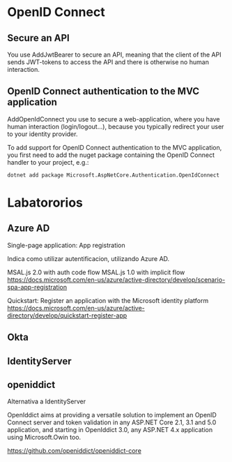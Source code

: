 # OpenID Connect
 
## Secure an API

You use AddJwtBearer to secure an API, meaning that the client of the API sends JWT-tokens to access the API and there is otherwise no human interaction.

## OpenID Connect authentication to the MVC application

AddOpenIdConnect you use to secure a web-application, where you have human interaction (login/logout...), because you typically redirect your user to your identity provider.

To add support for OpenID Connect authentication to the MVC application, you first need to add the nuget package containing the OpenID Connect handler to your project, e.g.:

```
dotnet add package Microsoft.AspNetCore.Authentication.OpenIdConnect
```


# Labatororios

## Azure AD

Single-page application: App registration

Indica como utilizar autentificacion, utilizando Azure AD.

MSAL.js 2.0 with auth code flow
MSAL.js 1.0 with implicit flow
https://docs.microsoft.com/en-us/azure/active-directory/develop/scenario-spa-app-registration


Quickstart: Register an application with the Microsoft identity platform
https://docs.microsoft.com/en-us/azure/active-directory/develop/quickstart-register-app

## Okta

## IdentityServer

## openiddict

Alternativa a  IdentityServer

OpenIddict aims at providing a versatile solution to implement an OpenID Connect server and token validation in any ASP.NET Core 2.1, 3.1 and 5.0 application, and starting in OpenIddict 3.0, any ASP.NET 4.x application using Microsoft.Owin too.

https://github.com/openiddict/openiddict-core


